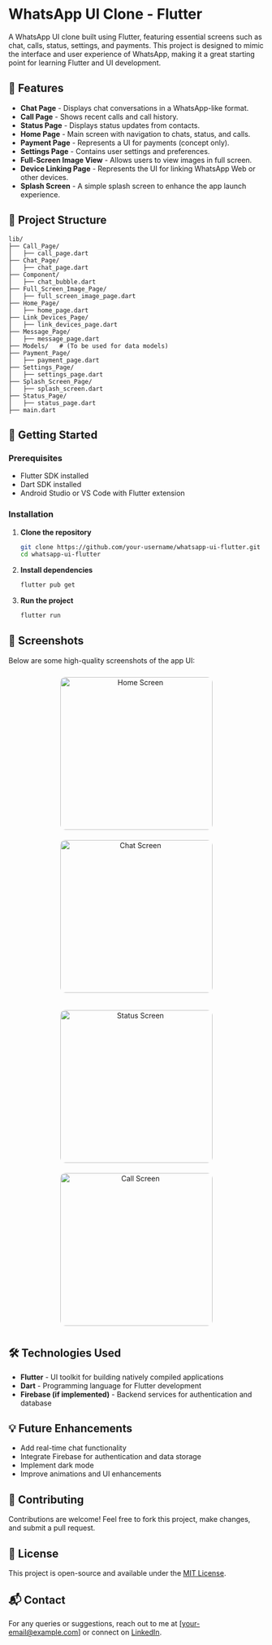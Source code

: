 # WhatsApp UI Clone - Flutter

A WhatsApp UI clone built using Flutter, featuring essential screens such as chat, calls, status, settings, and payments. This project is designed to mimic the interface and user experience of WhatsApp, making it a great starting point for learning Flutter and UI development.

## 📌 Features
- **Chat Page** - Displays chat conversations in a WhatsApp-like format.
- **Call Page** - Shows recent calls and call history.
- **Status Page** - Displays status updates from contacts.
- **Home Page** - Main screen with navigation to chats, status, and calls.
- **Payment Page** - Represents a UI for payments (concept only).
- **Settings Page** - Contains user settings and preferences.
- **Full-Screen Image View** - Allows users to view images in full screen.
- **Device Linking Page** - Represents the UI for linking WhatsApp Web or other devices.
- **Splash Screen** - A simple splash screen to enhance the app launch experience.

## 📂 Project Structure
```
lib/
├── Call_Page/
│   ├── call_page.dart
├── Chat_Page/
│   ├── chat_page.dart
├── Component/
│   ├── chat_bubble.dart
├── Full_Screen_Image_Page/
│   ├── full_screen_image_page.dart
├── Home_Page/
│   ├── home_page.dart
├── Link_Devices_Page/
│   ├── link_devices_page.dart
├── Message_Page/
│   ├── message_page.dart
├── Models/   # (To be used for data models)
├── Payment_Page/
│   ├── payment_page.dart
├── Settings_Page/
│   ├── settings_page.dart
├── Splash_Screen_Page/
│   ├── splash_screen.dart
├── Status_Page/
│   ├── status_page.dart
├── main.dart
```

## 🚀 Getting Started
### Prerequisites
- Flutter SDK installed
- Dart SDK installed
- Android Studio or VS Code with Flutter extension

### Installation
1. **Clone the repository**
   ```sh
   git clone https://github.com/your-username/whatsapp-ui-flutter.git
   cd whatsapp-ui-flutter
   ```
2. **Install dependencies**
   ```sh
   flutter pub get
   ```
3. **Run the project**
   ```sh
   flutter run
   ```

## 📸 Screenshots
Below are some high-quality screenshots of the app UI:

<p align="center">
  <img src="assets/screenshots/home_page.jpg" alt="Home Screen" width="300" style="border-radius: 10px; margin:10px;">
  <img src="assets/screenshots/chat_page.jpg" alt="Chat Screen" width="300" style="border-radius: 10px; margin:10px;">
</p>

<p align="center">
  <img src="assets/screenshots/status_page.jpg" alt="Status Screen" width="300" style="border-radius: 10px; margin:10px;">
  <img src="assets/screenshots/call_page.jpg" alt="Call Screen" width="300" style="border-radius: 10px; margin:10px;">
</p>

## 🛠️ Technologies Used
- **Flutter** - UI toolkit for building natively compiled applications
- **Dart** - Programming language for Flutter development
- **Firebase (if implemented)** - Backend services for authentication and database

## 💡 Future Enhancements
- Add real-time chat functionality
- Integrate Firebase for authentication and data storage
- Implement dark mode
- Improve animations and UI enhancements

## 🤝 Contributing
Contributions are welcome! Feel free to fork this project, make changes, and submit a pull request.

## 📄 License
This project is open-source and available under the [MIT License](LICENSE).

## 📬 Contact
For any queries or suggestions, reach out to me at [your-email@example.com] or connect on [LinkedIn](https://linkedin.com/in/your-profile).


